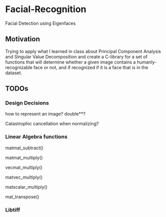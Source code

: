 # Facial-Recognition

Facial Detection using Eigenfaces

## Motivation

Trying to apply what I learned in class about Principal Component Analysis and 
Singular Value Decomposition and create a C-library for a set of functions that
will determine whether a given image contains a humanly-recognizable face or not,
and if recognized if it is a face that is in the dataset.

## TODOs

### Design Decisions

how to represent an image?
double**?

Catastrophic cancellation when normalizing?

### Linear Algebra functions

matmat_subtract()

matmat_multiply()

vecmat_multiply()

matvec_multiply()

matscalar_multiply()

mat_transpose()

### Libtiff



